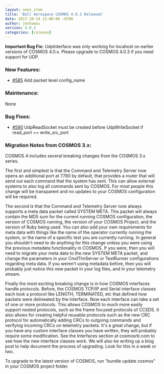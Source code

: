 ```yaml
---
layout: news_item
title: 'Ball Aerospace COSMOS 4.0.3 Released'
date: 2017-10-24 12:00:00 -0700
author: jmthomas
version: 4.0.3
categories: [release]
---
```

**Important Bug Fix:** UdpInterface was only working for locahost on earlier versions of COSMOS 4.0.x. Please upgrade to COSMOS 4.0.3 if you need support for UDP.

### New Features:

* [#585](https://github.com/BallAerospace/COSMOS/issues/585) Add packet level config_name

### Maintenance:

None

### Bug Fixes:

* [#590](https://github.com/BallAerospace/COSMOS/issues/590) UdpReadSocket must be created before UdpWriteSocket if read_port == write_src_port

### Migration Notes from COSMOS 3.x:

COSMOS 4 includes several breaking changes from the COSMOS 3.x series.

The first and simplest is that the Command and Telemetry Server now opens an additional port at 7780 by default, that provides a router that will send out each command that the system has sent.  This can allow external systems to also log all commands sent by COSMOS.  For most people this change will be transparent and no updates to your COSMOS configuration will be required.

The second is that the Command and Telemetry Server now always supports a meta data packet called SYSTEM META.  This packet will always contain the MD5 sum for the current running COSMOS configuration, the version of COSMOS running, the version of your COSMOS Project, and the version of Ruby being used.  You can also add your own requirements for meta data with things like the name of the operator currently running the system, or the name of a specific test you are currently running.  In general you shouldn't need to do anything for this change unless you were using the previous metadata functionality in COSMOS.  If you were, then you will need to migrate your meta data to the new SYSTEM META packet, and change the parameters in your CmdTlmServer or TestRunner configurations regarding meta data.  If you weren't using metadata before, then you will probably just notice this new packet in your log files, and in your telemetry stream.

Finally the most exciting breaking change is in how COSMOS interfaces handle protocols.  Before, the COSMOS TCP/IP and Serial interface classes each took a protocol like LENGTH, TERMINATED, etc that defined how packets were delineated by the interface.  Now each interface can take a set of one or more protocols.  This allows COSMOS to much more easily support nested protocols, such as the frame focused protocols of CCSDS.  It also allows for creating helpful reusable protocols such as the new CRC protocol for automatically adding CRCs to outgoing commands and verifying incoming CRCs on telemetry packets.  It's a great change, but if you have any custom interface classes you have written, they will probably require some modification.  See the Interfaces section at cosmosrb.com to see how the new interface classes work. We will also be writing up a blog post to help document the process of upgrading.  Look for this in a week or two.

To upgrade to the latest version of COSMOS, run "bundle update cosmos" in your COSMOS project folder.
